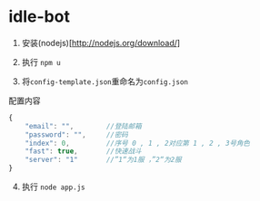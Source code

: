 idle-bot
========

1. 安装(nodejs)[http://nodejs.org/download/]

2. 执行 ```npm u```

3. 将```config-template.json```重命名为```config.json```

配置内容
```javascript
{
    "email": "",        //登陆邮箱
    "password": "",     //密码
    "index": 0,         //序号 0 , 1 , 2对应第 1 , 2 , 3号角色
    "fast": true,       //快速战斗
    "server": "1"       //”1“为1服 ，”2“为2服
}
```

4. 执行 ```node app.js```
